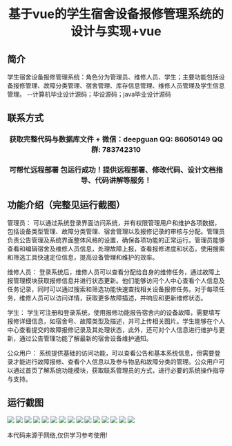 <p><h1 align="center">基于vue的学生宿舍设备报修管理系统的设计与实现+vue</h1></p>

## 简介
学生宿舍设备报修管理系统：角色分为管理员、维修人员、学生；主要功能包括设备报修管理、故障分类管理、宿舍管理、库存信息管理、维修人员管理及学生信息管理。    --计算机毕业设计源码；毕设源码；java毕业设计源码


## 联系方式
<p><h3 align="center">获取完整代码与数据库文件 + 微信：deepguan QQ: 86050149 QQ群: 783742310</h3></p>
<p><h3 align="center">可帮忙远程部署 包运行成功！提供远程部署、修改代码、设计文档指导、代码讲解等服务！</h3></p>

## 功能介绍（完整见运行截图）
管理员： 可以通过系统登录界面访问系统，并有权限管理用户和维护各项数据，包括设备类型管理、故障分类管理、宿舍管理以及报修记录的审核与分配。管理员负责公告管理及系统界面整体风格的设置，确保各项功能的正常运行。管理员能够查看和编辑宿舍及维修人员信息，处理故障上报，查看报修进度和状态，使用搜索和筛选工具快速定位信息，提高设备管理和维护的效率。

维修人员： 登录系统后，维修人员可以查看分配给自身的维修任务，通过故障上报管理模块获取报修信息并进行状态更新。他们能够访问个人中心查看个人信息及任务记录，同时可以通过搜索和筛选功能快速查找相关设备报修任务。对于每项任务，维修人员可以访问详情，获取更多故障描述，并响应和更新维修状态。

学生： 学生可注册和登录系统，使用报修功能报告宿舍内的设备故障，需要填写报修详细信息，如宿舍号、故障类型及描述，并可上传相关图片。学生能够在个人中心查看提交的故障报修记录及其处理状态，此外，还可对个人信息进行维护与更新，通过公告管理功能了解最新的宿舍设备维护通知。

公众用户： 系统提供基础的访问功能，可以查看公告和基本系统信息，但需要登录才能进行故障报修、查看个人信息以及参与物品和故障分类的管理。公众用户可以通过首页了解系统功能模块，获取联系管理员的方式，进行必要的系统操作指导与支持。


## 运行截图
![](img/001.jpg)
![](img/002.jpg)
![](img/003.jpg)
![](img/004.jpg)
![](img/005.jpg)
![](img/006.jpg)
![](img/007.jpg)
![](img/008.jpg)
![](img/009.jpg)
![](img/010.jpg)
![](img/011.jpg)
![](img/012.jpg)
![](img/013.jpg)
![](img/014.jpg)
![](img/015.jpg)

<p>本代码来源于网络,仅供学习参考使用!</p>
